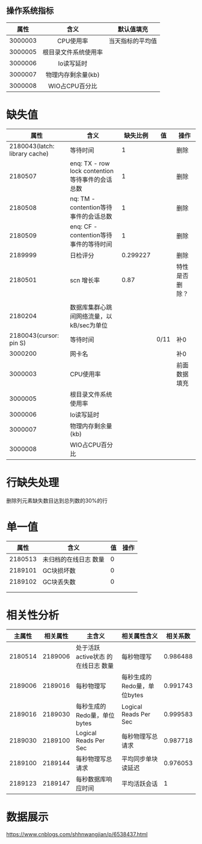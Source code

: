 ## 操作系统指标 ##

|  属性   |         含义         |    默认值填充    |
| :-----: | :------------------: | :--------------: |
| 3000003 |      CPU使用率       | 当天指标的平均值 |
| 3000005 | 根目录文件系统使用率 |                  |
| 3000006 |      Io读写延时      |                  |
| 3000007 |  物理内存剩余量(kb)  |                  |
| 3000008 |    WIO占CPU百分比    |                  |

# 缺失值

| 属性                          | 含义                                             | 缺失比例 | 值   | 操作           |
| ----------------------------- | ------------------------------------------------ | -------- | ---- | -------------- |
| 2180043(latch: library cache) | 等待时间                                         | 1        |      | 删除           |
| 2180507                       | enq: TX - row lock contention 等待事件的会话总数 | 1        |      | 删除           |
| 2180508                       | nq: TM - contention等待事件的会话总数            | 1        |      | 删除           |
| 2180509                       | enq: CF - contention等待事件的等待时间           | 1        |      | 删除           |
| 2189999                       | 日检评分                                         | 0.299227 |      | 删除           |
| 2180501                       | scn 增长率                                       | 0.87     |      | 特性是否删除？ |
|                               |                                                  |          |      |                |
| 2180204                       | 数据库集群心跳间网络流量，以kB/sec为单位         |          |      |                |
| 2180043(cursor: pin S)        | 等待时间                                         |          | 0/11 | 补0            |
| 3000200                       | 网卡名                                           |          |      | 补0            |
| 3000003                       | CPU使用率                                        |          |      | 前面数据填充   |
| 3000005                       | 根目录文件系统使用率                             |          |      |                |
| 3000006                       | Io读写延时                                       |          |      |                |
| 3000007                       | 物理内存剩余量(kb)                               |          |      |                |
| 3000008                       | WIO占CPU百分比                                   |          |      |                |

#  行缺失处理

删除列元素缺失数目达到总列数的30%的行



# 单一值

| 属性    | 含义                  | 值   | 操作 |
| ------- | --------------------- | ---- | ---- |
| 2180513 | 未归档的在线日志 数量 | 0    |      |
| 2189101 | GC块损坏数            | 0    |      |
| 2189102 | GC块丢失数            | 0    |      |
|         |                       |      |      |
|         |                       |      |      |

# 相关性分析

| 主属性  | 相关属性 | 主含义                             | 相关属性含义                | 相关系数 |
| ------- | -------- | ---------------------------------- | --------------------------- | -------- |
| 2180514 | 2189006  | 处于活跃active状态 的在线日志 数量 | 每秒物理写                  | 0.986488 |
| 2189006 | 2189016  | 每秒物理写                         | 每秒生成的Redo量，单位bytes | 0.991743 |
| 2189016 | 2189030  | 每秒生成的Redo量，单位bytes        | Logical Reads Per Sec       | 0.999583 |
| 2189030 | 2189100  | Logical Reads Per Sec              | 每秒物理写总请求            | 0.987718 |
| 2189100 | 2189144  | 每秒物理写总请求                   | 平均同步单块读延迟          | 0.976053 |
| 2189123 | 2189147  | 每秒数据库响应时间                 | 平均活跃会话                | 1        |



# 数据展示

https://www.cnblogs.com/shhnwangjian/p/6538437.html



